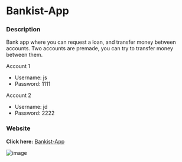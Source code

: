# Bankist-App

### Description 

Bank app where you can request a loan, and transfer money between accounts. Two accounts are premade, you can try to transfer money between them.

Account 1
 - Username: js
 - Password: 1111
 
Account 2
 - Username: jd
 - Password: 2222
 
 ### Website

**Click here:** [Bankist-App](https://denis-voronov-bankist-app.netlify.app/)

![image](https://user-images.githubusercontent.com/112426363/210157094-84cfdbd8-db7d-4525-98f4-37c0c0028a3f.png)

